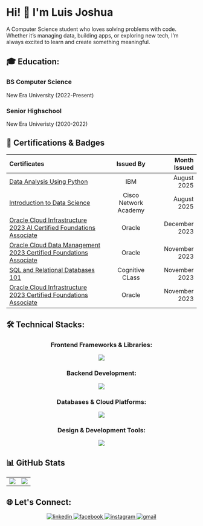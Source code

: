 # Hi! 👋 I'm Luis Joshua

<p> A Computer Science student who loves solving problems with code. Whether it’s managing data, building apps, or exploring new tech, I’m always excited to learn and create something meaningful. </p>

## 🎓 Education:
<h3> BS Computer Science </h3>
<p> New Era University (2022-Present) </p>
<h3> Senior Highschool </h3>
<p> New Era Univeristy (2020-2022) </p>

##  📜 Certifications & Badges
<div align="center">

| Certificates | Issued By | Month Issued |
|:---------------|:--------------:|--------------:|
| <a href="https://www.credly.com/badges/2f60c509-93ea-4fbd-b4ab-b63e7cae6fed">Data Analysis Using Python</a> | IBM  | August 2025|
| <a href="https://www.credly.com/badges/e5eab83d-7cc4-4179-bb6c-ed1559f0bfe8/">Introduction to Data Science</a> | Cisco Network Academy |August 2025  |
| <a href="https://catalog-education.oracle.com/pls/certview/sharebadge?id=24B97B86622CA965A9FC6623E3BD3D2207C4AF83BD406DBC0358FB1023642970">Oracle Cloud Infrastructure 2023 AI Certified Foundations Associate</a> | Oracle | December 2023 |
| <a href="https://catalog-education.oracle.com/pls/certview/sharebadge?id=D3401C23BBC4EA4A58E5E21020840099F29497F70E2D3115E496BB7870E2FE82">Oracle Cloud Data Management 2023 Certified Foundations Associate</a> | Oracle | November 2023 |
| <a href="https://courses.cognitiveclass.ai/certificates/e0beec2141794e5888dbba6bbf70de24">SQL and Relational Databases 101</a> | Cognitive CLass | November 2023 |
| <a href="https://catalog-education.oracle.com/pls/certview/sharebadge?id=C7D2F59233EE36A6B916B8F89F77EF064DCBD18E0E879FBCE3D55A00D7B75413">Oracle Cloud Infrastructure 2023 Certified Foundations Associate</a> | Oracle  | November 2023 |
</div>

## 🛠️ Technical Stacks:
<div align="center">
<h3>Frontend Frameworks & Libraries:</h3>
  <p align="center"> 
  <a href="https://skillicons.dev">
    <img src="https://skillicons.dev/icons?i=html,css,typescript,nextjs,nodejs,react,tailwindcss,bootstrap" />
  </a>
<h3>Backend Development:</h3>
 <p align="center"> 
  <a href="https://skillicons.dev">
    <img src="https://skillicons.dev/icons?i=php,java,python,javascript" />
  </a>
<h3>Databases & Cloud Platforms:</h3>
 <p align="center"> 
  <a href="https://skillicons.dev">
    <img src="https://skillicons.dev/icons?i=mysql,supabase,googlecloud" />
  </a>
<h3>Design & Development Tools:</h3>
 <p align="center"> 
    <img src="https://skills.syvixor.com/api/icons?i=visualstudiocode,github,git,googlecolaboratory,tableau,vercel,figma,powerbi,expo"/>
</div>

## 📊 GitHub Stats  

<div align="center">

<table>
  <tr>
    <td><img src="https://github-readme-stats.vercel.app/api?username=LuisBulatao&theme=radical&rank_icon=percentile&hide_border=true&include_all_commits=true&count_private=true"/></td>
    <td><img src="https://nirzak-streak-stats.vercel.app/?user=LuisBulatao&theme=radical&hide_border=false&count_private=true"/></td>
  </tr>
</table>

</div>  

##  🌐 Let's Connect:
<div align="center">
  <a href="https://www.linkedin.com/in/luis-joshua-bulatao-457b6a2a9/" target="_blank">
<img src=https://img.shields.io/badge/linkedin-%231E77B5.svg?&style=for-the-badge&logo=linkedin&logoColor=white alt=linkedin style="margin-bottom: 5px;" />
</a>
  <a href="https://www.facebook.com/weeboob/" target="_blank">
<img src=https://img.shields.io/badge/facebook-%232E87FB.svg?&style=for-the-badge&logo=facebook&logoColor=white alt=facebook style="margin-bottom: 5px;" />
</a>
  <a href="https://www.instagram.com/bulataolj/" target="_blank">
<img src=https://img.shields.io/badge/instagram-%23000000.svg?&style=for-the-badge&logo=instagram&logoColor=white alt=instagram style="margin-bottom: 5px;" />
</a> 
  <a href="mailto:bluisjoshua@gmail.com" target="_blank">
<img src="https://img.shields.io/badge/Gmail-D14836?style=for-the-badge&logo=gmail&logoColor=white" alt="gmail" />
</a>
</div>  
